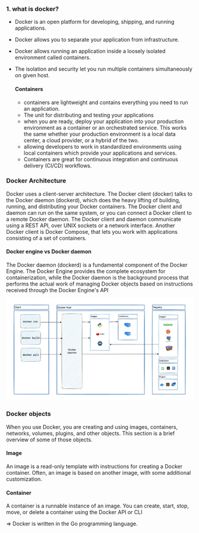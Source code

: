 ### 1. what is docker?

- Docker is an open platform for developing, shipping, and running applications.
- Docker allows you to separate your application from infrastructure.
- Docker allows running an application inside a loosely isolated environment called containers.
- The isolation and security let you run multiple containers simultaneously on given host.

  #### Containers

  - containers are lightweight and contains everything you need to run an application.
  - The unit for distributing and testing your applications
  - when you are ready, deploy your application into your production environment as a container or an orchestrated service. This works the same whether your production environment is a local data center, a cloud provider, or a hybrid of the two.
  - allowing developers to work in standardized environments using local containers which provide your applications and services.
  - Containers are great for continuous integration and continuous delivery (CI/CD) workflows.

### Docker Architecture

Docker uses a client-server architecture. The Docker client (docker) talks to the Docker daemon (dockerd), which does the heavy lifting of building, running, and distributing your Docker containers. The Docker client and daemon can run on the same system, or you can connect a Docker client to a remote Docker daemon. The Docker client and daemon communicate using a REST API, over UNIX sockets or a network interface. Another Docker client is Docker Compose, that lets you work with applications consisting of a set of containers.

#### Docker engine vs Docker daemon

The Docker daemon (dockerd) is a fundamental component of the Docker Engine. The Docker Engine provides the complete ecosystem for containerization, while the Docker daemon is the background process that performs the actual work of managing Docker objects based on instructions received through the Docker Engine's API

![alt text](images/docker-architecture.png)

### Docker objects

When you use Docker, you are creating and using images, containers, networks, volumes, plugins, and other objects. This section is a brief overview of some of those objects.

#### Image

An image is a read-only template with instructions for creating a Docker container. Often, an image is based on another image, with some additional customization.

#### Container

A container is a runnable instance of an image. You can create, start, stop, move, or delete a container using the Docker API or CLI

=> Docker is written in the Go programming language.
